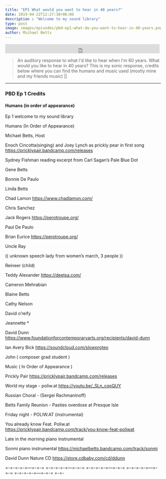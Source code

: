 ```yaml
---
title: "EP1 What would you want to hear in 40 years?"
date: 2019-04-22T12:27:38+06:00
description : "Welcome to my sound library"
type: post
image: images/episodes/pbd-ep1-what-do-you-want-to-hear-in-40-years.png
author: Michael Betts  
---
```


<script src="https://www.buzzsprout.com/290452/1057137-ep1-what-would-you-want-to-hear-in-40-years.js?player=small" type="text/javascript" charset="utf-8"></script>

<iframe src="https://archive.org/embed/pbdep1/pbdep1.mp3" width="500" height="30" frameborder="0" webkitallowfullscreen="true" mozallowfullscreen="true" allowfullscreen></iframe>

> An auditory response to what I'd like to hear when I'm 60 years. What would you like to hear in 40 years? This is my sonic response, credits below where you can find the humans and music used (mostly mine and my friends music) ||   

___

### PBD Ep 1 Credits

#### Humans (in order of appearance)

Ep 1 welcome to my sound library

Humans (In Order of Appearance)

Michael Betts, Host

Enoch Cincotta(singing) and Joey Lynch as prickly pear in first song
https://pricklypair.bandcamp.com/releases

Sydney Fishman reading excerpt from Carl Sagan’s Pale Blue Dot

Gene Betts

Bonnie De Paulo

Linda Betts

Chad Lamon
https://www.chadlamon.com/

Chris Sanchez

Jack Rogers
https://perotroupe.org/

Paul De Paulo

Brian Eurice
https://perotroupe.org/

Uncle Ray

(( unknown speech lady from women’s march, 3 people ))

Reineer (child)

Teddy Alexander
https://deetsa.com/

Cameron Mehrabian

Blaine Betts

Cathy Nelson

David o’reify

Jeannette *

David Dunn
https://www.foundationforcontemporaryarts.org/recipients/david-dunn

Ian Avery Bick
https://soundcloud.com/slowproteo

John ( composer grad student )


Music ( In Order of Appearance )

Prickly Pair
https://pricklypair.bandcamp.com/releases

World my stage - poliw.at
https://youtu.be/_SLn_cqsQUY

Russian Choral - (Sergei Rachmaninoff)

Betts Family Reunion - Pasties overdose at Presque Isle

Friday night - POLIW.AT (instrumental)

You already know Feat. Poliw.at
https://pricklypair.bandcamp.com/track/you-know-feat-poliwat

Late in the morning piano instrumental

Sonmi piano instrumental
https://michaelbetts.bandcamp.com/track/sonmi

David Dunn Nature CD
https://store.cdbaby.com/cd/ddunn

=-=-=-=-=—=-=-= =-=-=-=-=—=-=-= =-=-=-=-=—=-=-= =-=-=-=-=—=-=-= =-=-=-=-=—=-=-=
=-=-
